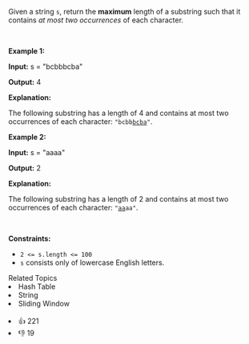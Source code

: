 Given a string <code>s</code>, return the <strong>maximum</strong> length of a <span data-keyword="substring">substring</span>&nbsp;such that it contains <em>at most two occurrences</em> of each character.

<p>&nbsp;</p> 
<p><strong class="example">Example 1:</strong></p>

<div class="example-block"> 
 <p><strong>Input:</strong> <span class="example-io">s = "bcbbbcba"</span></p> 
</div>

<p><strong>Output:</strong> <span class="example-io">4</span></p>

<p><strong>Explanation:</strong></p> The following substring has a length of 4 and contains at most two occurrences of each character: 
<code>"bcbb<u>bcba</u>"</code>.

<p><strong class="example">Example 2:</strong></p>

<div class="example-block"> 
 <p><strong>Input:</strong> <span class="example-io">s = "aaaa"</span></p> 
</div>

<p><strong>Output:</strong> <span class="example-io">2</span></p>

<p><strong>Explanation:</strong></p> The following substring has a length of 2 and contains at most two occurrences of each character: 
<code>"<u>aa</u>aa"</code>.

<p>&nbsp;</p> 
<p><strong>Constraints:</strong></p>

<ul> 
 <li><code>2 &lt;= s.length &lt;= 100</code></li> 
 <li><code>s</code> consists only of lowercase English letters.</li> 
</ul>

<div><div>Related Topics</div><div><li>Hash Table</li><li>String</li><li>Sliding Window</li></div></div><br><div><li>👍 221</li><li>👎 19</li></div>